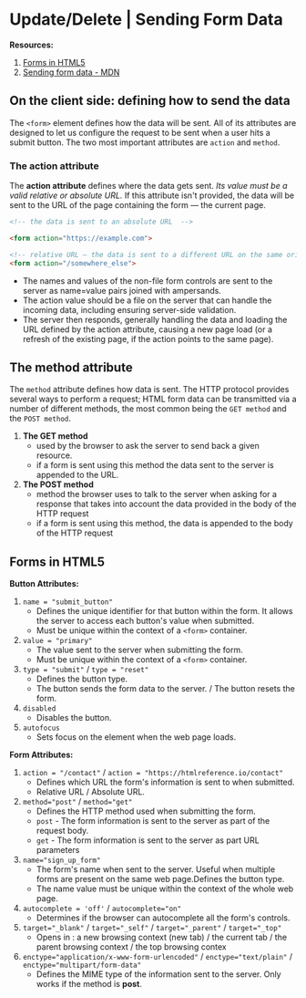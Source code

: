 # Update/Delete | Sending Form Data

**Resources:**

1. [Forms in HTML5](https://htmlreference.io/forms/)
2. [Sending form data - MDN](https://developer.mozilla.org/en-US/docs/Learn/Forms/Sending_and_retrieving_form_data)

## On the client side: defining how to send the data

The `<form>` element defines how the data will be sent. All of its attributes are designed to let us configure the request to be sent when a user hits a submit button. The two most important attributes are `action` and `method`.

### The action attribute

The **action attribute** defines where the data gets sent. _Its value must be a valid relative or absolute URL._ If this attribute isn't provided, the data will be sent to the URL of the page containing the form — the current page.

```html 
<!-- the data is sent to an absolute URL  -->

<form action="https://example.com">

<!-- relative URL — the data is sent to a different URL on the same origin -->
<form action="/somewhere_else">
``` 

- The names and values of the non-file form controls are sent to the server as name=value pairs joined with ampersands. 
- The action value should be a file on the server that can handle the incoming data, including ensuring server-side validation. 
- The server then responds, generally handling the data and loading the URL defined by the action attribute, causing a new page load (or a refresh of the existing page, if the action points to the same page).

## The method attribute

The `method` attribute defines how data is sent. The HTTP protocol provides several ways to perform a request; HTML form data can be transmitted via a number of different methods, the most common being the `GET method` and the `POST method`.

1. **The GET method**
    - used by the browser to ask the server to send back a given resource.
    - if a form is sent using this method the data sent to the server is appended to the URL.
2. **The POST method**
    - method the browser uses to talk to the server when asking for a response that takes into account the data provided in the body of the HTTP request
    - if a form is sent using this method, the data is appended to the body of the HTTP request


## Forms in HTML5

**Button Attributes:**

1. `name = "submit_button"`
    - Defines the unique identifier for that button within the form. It allows the server to access each button's value when submitted.
    - Must be unique within the context of a `<form>` container.
2. `value = "primary"`
    - The value sent to the server when submitting the form.
    - Must be unique within the context of a `<form>` container.
3. `type = "submit"` / `type = "reset"`
    - Defines the button type.
    - The button sends the form data to the server. / The button resets the form.
4. `disabled`
    - Disables the button.
5. `autofocus`
    - Sets focus on the element when the web page loads.

**Form Attributes:**

1. `action = "/contact"` / `action = "https://htmlreference.io/contact"` 
    - Defines which URL the form's information is sent to when submitted.
    - Relative URL / Absolute URL.
2. `method="post"` / `method="get"`
    - Defines the HTTP method used when submitting the form.
    - `post` - The form information is sent to the server as part of the request body.
    - `get` - The form information is sent to the server as part URL parameters
3. `name="sign_up_form"`
    - The form's name when sent to the server. Useful when multiple forms are present on the same web page.Defines the button type.
    - The name value must be unique within the context of the whole web page.
4. `autocomplete = 'off'` / `autocomplete="on"`
    - Determines if the browser can autocomplete all the form's controls.
5. `target="_blank"` / `target="_self"` / `target="_parent"` / `target="_top"`
    - Opens in : a new browsing context (new tab) / the current tab / the parent browsing context / the top browsing contex
6. `enctype="application/x-www-form-urlencoded"` / `enctype="text/plain"` / `enctype="multipart/form-data"`
    - Defines the MIME type of the information sent to the server. Only works if the method is **post**.
